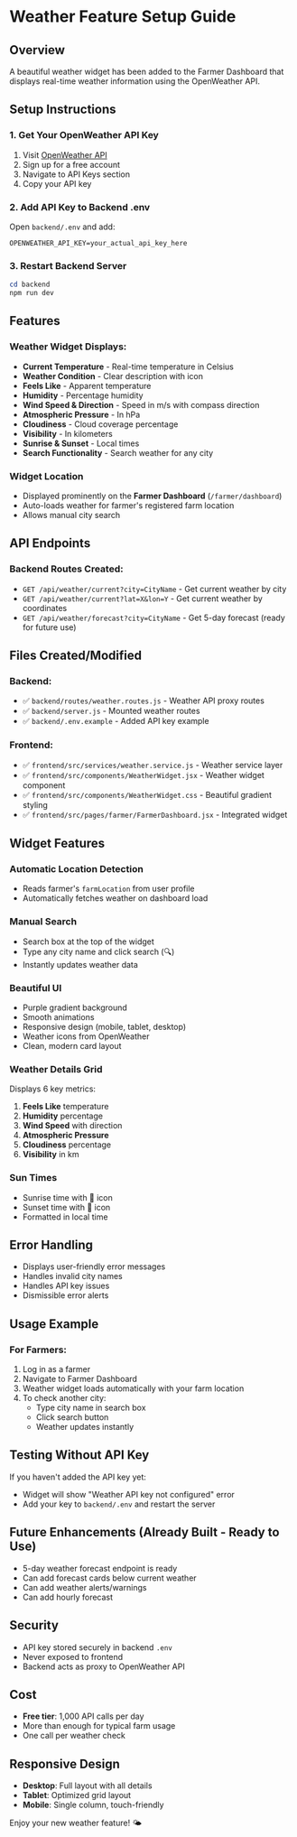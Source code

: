 # Weather Feature Setup Guide

## Overview
A beautiful weather widget has been added to the Farmer Dashboard that displays real-time weather information using the OpenWeather API.

## Setup Instructions

### 1. Get Your OpenWeather API Key
1. Visit [OpenWeather API](https://openweathermap.org/api)
2. Sign up for a free account
3. Navigate to API Keys section
4. Copy your API key

### 2. Add API Key to Backend .env
Open `backend/.env` and add:
```
OPENWEATHER_API_KEY=your_actual_api_key_here
```

### 3. Restart Backend Server
```powershell
cd backend
npm run dev
```

## Features

### Weather Widget Displays:
- **Current Temperature** - Real-time temperature in Celsius
- **Weather Condition** - Clear description with icon
- **Feels Like** - Apparent temperature
- **Humidity** - Percentage humidity
- **Wind Speed & Direction** - Speed in m/s with compass direction
- **Atmospheric Pressure** - In hPa
- **Cloudiness** - Cloud coverage percentage
- **Visibility** - In kilometers
- **Sunrise & Sunset** - Local times
- **Search Functionality** - Search weather for any city

### Widget Location
- Displayed prominently on the **Farmer Dashboard** (`/farmer/dashboard`)
- Auto-loads weather for farmer's registered farm location
- Allows manual city search

## API Endpoints

### Backend Routes Created:
- `GET /api/weather/current?city=CityName` - Get current weather by city
- `GET /api/weather/current?lat=X&lon=Y` - Get current weather by coordinates
- `GET /api/weather/forecast?city=CityName` - Get 5-day forecast (ready for future use)

## Files Created/Modified

### Backend:
- ✅ `backend/routes/weather.routes.js` - Weather API proxy routes
- ✅ `backend/server.js` - Mounted weather routes
- ✅ `backend/.env.example` - Added API key example

### Frontend:
- ✅ `frontend/src/services/weather.service.js` - Weather service layer
- ✅ `frontend/src/components/WeatherWidget.jsx` - Weather widget component
- ✅ `frontend/src/components/WeatherWidget.css` - Beautiful gradient styling
- ✅ `frontend/src/pages/farmer/FarmerDashboard.jsx` - Integrated widget

## Widget Features

### Automatic Location Detection
- Reads farmer's `farmLocation` from user profile
- Automatically fetches weather on dashboard load

### Manual Search
- Search box at the top of the widget
- Type any city name and click search (🔍)
- Instantly updates weather data

### Beautiful UI
- Purple gradient background
- Smooth animations
- Responsive design (mobile, tablet, desktop)
- Weather icons from OpenWeather
- Clean, modern card layout

### Weather Details Grid
Displays 6 key metrics:
1. **Feels Like** temperature
2. **Humidity** percentage
3. **Wind Speed** with direction
4. **Atmospheric Pressure**
5. **Cloudiness** percentage
6. **Visibility** in km

### Sun Times
- Sunrise time with 🌅 icon
- Sunset time with 🌇 icon
- Formatted in local time

## Error Handling
- Displays user-friendly error messages
- Handles invalid city names
- Handles API key issues
- Dismissible error alerts

## Usage Example

### For Farmers:
1. Log in as a farmer
2. Navigate to Farmer Dashboard
3. Weather widget loads automatically with your farm location
4. To check another city:
   - Type city name in search box
   - Click search button
   - Weather updates instantly

## Testing Without API Key
If you haven't added the API key yet:
- Widget will show "Weather API key not configured" error
- Add your key to `backend/.env` and restart the server

## Future Enhancements (Already Built - Ready to Use)
- 5-day weather forecast endpoint is ready
- Can add forecast cards below current weather
- Can add weather alerts/warnings
- Can add hourly forecast

## Security
- API key stored securely in backend `.env`
- Never exposed to frontend
- Backend acts as proxy to OpenWeather API

## Cost
- **Free tier**: 1,000 API calls per day
- More than enough for typical farm usage
- One call per weather check

## Responsive Design
- **Desktop**: Full layout with all details
- **Tablet**: Optimized grid layout
- **Mobile**: Single column, touch-friendly

Enjoy your new weather feature! 🌤️
